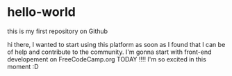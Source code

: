 # hello-world
this is my first repository on Github

hi there, I wanted to start using this platform as soon as I found that I can be of help and contribute to the community.
I'm gonna start with front-end developement on FreeCodeCamp.org TODAY !!!!
I'm so excited in this moment :D
